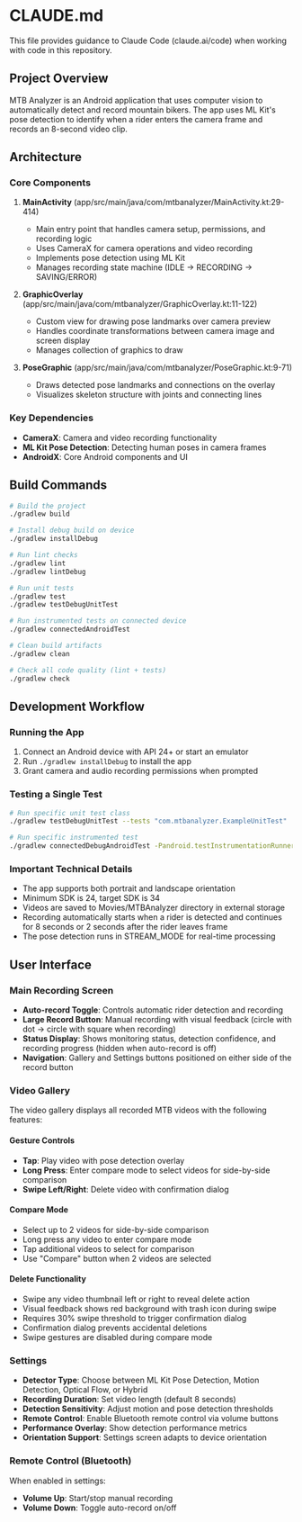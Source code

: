 # CLAUDE.md

This file provides guidance to Claude Code (claude.ai/code) when working with code in this repository.

## Project Overview

MTB Analyzer is an Android application that uses computer vision to automatically detect and record mountain bikers. The app uses ML Kit's pose detection to identify when a rider enters the camera frame and records an 8-second video clip.

## Architecture

### Core Components

1. **MainActivity** (app/src/main/java/com/mtbanalyzer/MainActivity.kt:29-414)
   - Main entry point that handles camera setup, permissions, and recording logic
   - Uses CameraX for camera operations and video recording
   - Implements pose detection using ML Kit
   - Manages recording state machine (IDLE → RECORDING → SAVING/ERROR)

2. **GraphicOverlay** (app/src/main/java/com/mtbanalyzer/GraphicOverlay.kt:11-122)
   - Custom view for drawing pose landmarks over camera preview
   - Handles coordinate transformations between camera image and screen display
   - Manages collection of graphics to draw

3. **PoseGraphic** (app/src/main/java/com/mtbanalyzer/PoseGraphic.kt:9-71)
   - Draws detected pose landmarks and connections on the overlay
   - Visualizes skeleton structure with joints and connecting lines

### Key Dependencies

- **CameraX**: Camera and video recording functionality
- **ML Kit Pose Detection**: Detecting human poses in camera frames
- **AndroidX**: Core Android components and UI

## Build Commands

```bash
# Build the project
./gradlew build

# Install debug build on device
./gradlew installDebug

# Run lint checks
./gradlew lint
./gradlew lintDebug

# Run unit tests
./gradlew test
./gradlew testDebugUnitTest

# Run instrumented tests on connected device
./gradlew connectedAndroidTest

# Clean build artifacts
./gradlew clean

# Check all code quality (lint + tests)
./gradlew check
```

## Development Workflow

### Running the App
1. Connect an Android device with API 24+ or start an emulator
2. Run `./gradlew installDebug` to install the app
3. Grant camera and audio recording permissions when prompted

### Testing a Single Test
```bash
# Run specific unit test class
./gradlew testDebugUnitTest --tests "com.mtbanalyzer.ExampleUnitTest"

# Run specific instrumented test
./gradlew connectedDebugAndroidTest -Pandroid.testInstrumentationRunnerArguments.class=com.mtbanalyzer.ExampleInstrumentedTest
```

### Important Technical Details

- The app supports both portrait and landscape orientation
- Minimum SDK is 24, target SDK is 34
- Videos are saved to Movies/MTBAnalyzer directory in external storage
- Recording automatically starts when a rider is detected and continues for 8 seconds or 2 seconds after the rider leaves frame
- The pose detection runs in STREAM_MODE for real-time processing

## User Interface

### Main Recording Screen

- **Auto-record Toggle**: Controls automatic rider detection and recording
- **Large Record Button**: Manual recording with visual feedback (circle with dot → circle with square when recording)
- **Status Display**: Shows monitoring status, detection confidence, and recording progress (hidden when auto-record is off)
- **Navigation**: Gallery and Settings buttons positioned on either side of the record button

### Video Gallery

The video gallery displays all recorded MTB videos with the following features:

#### Gesture Controls
- **Tap**: Play video with pose detection overlay
- **Long Press**: Enter compare mode to select videos for side-by-side comparison
- **Swipe Left/Right**: Delete video with confirmation dialog

#### Compare Mode
- Select up to 2 videos for side-by-side comparison
- Long press any video to enter compare mode
- Tap additional videos to select for comparison
- Use "Compare" button when 2 videos are selected

#### Delete Functionality
- Swipe any video thumbnail left or right to reveal delete action
- Visual feedback shows red background with trash icon during swipe
- Requires 30% swipe threshold to trigger confirmation dialog
- Confirmation dialog prevents accidental deletions
- Swipe gestures are disabled during compare mode

### Settings

- **Detector Type**: Choose between ML Kit Pose Detection, Motion Detection, Optical Flow, or Hybrid
- **Recording Duration**: Set video length (default 8 seconds)
- **Detection Sensitivity**: Adjust motion and pose detection thresholds
- **Remote Control**: Enable Bluetooth remote control via volume buttons
- **Performance Overlay**: Show detection performance metrics
- **Orientation Support**: Settings screen adapts to device orientation

### Remote Control (Bluetooth)

When enabled in settings:
- **Volume Up**: Start/stop manual recording
- **Volume Down**: Toggle auto-record on/off